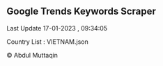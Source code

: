 

## Google Trends Keywords Scraper 
 
Last Update 17-01-2023 , 09:34:05

Country List :
VIETNAM.json



© Abdul Muttaqin 
